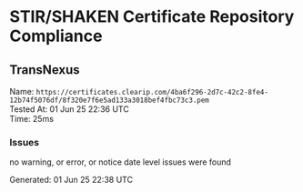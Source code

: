 # STIR/SHAKEN Certificate Repository Compliance

## TransNexus

Name: `https://certificates.clearip.com/4ba6f296-2d7c-42c2-8fe4-12b74f5076df/8f320e7f6e5ad133a3018bef4fbc73c3.pem`\
Tested At: 01 Jun 25 22:36 UTC\
Time: 25ms

### Issues

no warning, or error, or notice date level issues were found

Generated: 01 Jun 25 22:38 UTC